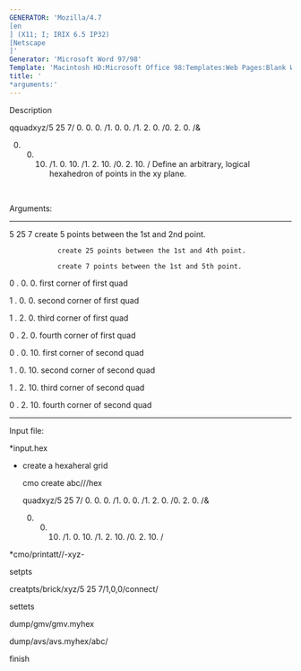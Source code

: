 ```yaml
---
GENERATOR: 'Mozilla/4.7 
[en
] (X11; I; IRIX 6.5 IP32) 
[Netscape
]'
Generator: 'Microsoft Word 97/98'
Template: 'Macintosh HD:Microsoft Office 98:Templates:Web Pages:Blank Web Page'
title: '
*arguments:'
---
```


 Description

  qquadxyz/5 25 7/ 0. 0. 0. /1. 0. 0. /1. 2. 0. /0. 2. 0. /&

  0. 0. 10. /1. 0. 10. /1. 2. 10. /0. 2. 10. /
  Define an arbitrary, logical hexahedron of points in the xy plane.

   

  Arguments:

   ------------ --------------------------------------------------
   5 25 7       create 5 points between the 1st and 2nd point. 

                create 25 points between the 1st and 4th point.

                create 7 points between the 1st and 5th point.

   0
. 0. 0.    first corner of first quad

   1
. 0. 0.    second corner of first quad

   1
. 2. 0.    third corner of first quad

   0
. 2. 0.    fourth corner of first quad

   0
. 0. 10.   first corner of second quad

   1
. 0. 10.   second corner of second quad

   1
. 2. 10.   third corner of second quad

   0
. 2. 10.   fourth corner of second quad
   ------------ --------------------------------------------------

  Input file:
 
   
*input.hex

   
* create a hexaheral grid

   cmo create abc///hex

   quadxyz/5 25 7/ 0. 0. 0. /1. 0. 0. /1. 2. 0. /0. 2. 0. /&

   0. 0. 10. /1. 0. 10. /1. 2. 10. /0. 2. 10. /

   
*cmo/printatt//-xyz-

   setpts

   creatpts/brick/xyz/5 25 7/1,0,0/connect/

   settets

   dump/gmv/gmv.myhex

   dump/avs/avs.myhex/abc/

   finish

